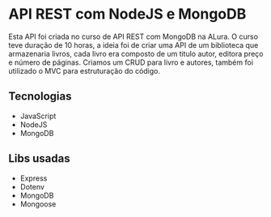 # API REST com NodeJS e MongoDB

Esta API foi criada no curso de API REST com MongoDB na ALura. O curso teve duração de 10 horas, a ideia foi de criar uma API de um biblioteca que armazenaria livros, cada livro era composto de um titulo autor, editora preço e número de páginas. Criamos um CRUD para livro e autores, também foi utilizado o MVC para estruturação do código.

## Tecnologias

* JavaScript
* NodeJS
* MongoDB

## Libs usadas

* Express
* Dotenv
* MongoDB
* Mongoose
